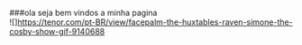 ###ola seja bem vindos a minha pagina                  
![]https://tenor.com/pt-BR/view/facepalm-the-huxtables-raven-simone-the-cosby-show-gif-9140688
